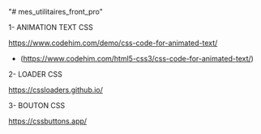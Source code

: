 "# mes_utilitaires_front_pro"

1- ANIMATION TEXT CSS

https://www.codehim.com/demo/css-code-for-animated-text/
   
   - (https://www.codehim.com/html5-css3/css-code-for-animated-text/)

2- LOADER CSS

https://cssloaders.github.io/

3- BOUTON CSS

https://cssbuttons.app/
